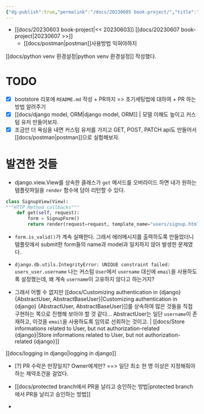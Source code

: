```yaml
---
{"dg-publish":true,"permalink":"/docs/20230605 book-project/","title":"20230605 book-project"}
---
```


- [[docs/20230603 book-project\|<< 20230603]] [[docs/20230607 book-project\|20230607 >>]]
	- [[docs/postman\|postman]]사용방법 익혀야하지

[[docs/python venv 환경설정\|python venv 환경설정]] 작성했다.

# TODO

- [x] bootstore 리포에 `README.md` 작성 + PR까지 => 초기세팅법에 대하여 + PR 하는 방법 알려주기
- [x] [[docs/django model, ORM\|django model, ORM]] | 모델 이해도 높이고 커스텀 유저 만들어보자.
- [x] 조금만 더 욕심을 내면 커스텀 유저를 가지고 GET, POST, PATCH api도 만들어서 [[docs/postman\|postman]]으로 실험해보자.

# 발견한 것들

- django.view.View를 상속한 클래스가 `get` 메서드를 오버라이드 하면 내가 원하는 템플릿파일을 `render` 함수에 담아 리턴할 수 있다.

```python
class SignupView(View):
"""HTTP Method callbacks"""
	def get(self, request):
		form = SignupForm()
		return render(request=request, template_name="users/signup.html", context={"form": form})
```

- `form.is_valid()`가 계속 실패한다. 그래서 에러메시지를 출력하도록 만들었더니 템플릿에서 submit한 form들의 name과 model과 일치하지 않아 발생한 문제였다.

- `django.db.utils.IntegrityError: UNIQUE constraint failed: users_user.username` 나는 커스텀 `User`에서 `username` 대신에 `email`을 사용하도록 설정했는데, 왜 계속 `username`이 고유하지 않다고 하는거지?
- 그래서 어쩔 수 없지만 [[docs/Customizing authentication in {django} {AbstractUser, AbstractBaseUser}\|Customizing authentication in {django} {AbstractUser, AbstractBaseUser}]]를 상속하여 많은 것들을 직접 구현하는 쪽으로 진행해 보아야 할 것 같다... AbstractUser는 일단 `username`이 존재하고, 이것을 `email`을 사용하도록 임의로 선회하는 것이고. | [[docs/Store informations related to User, but not authorization-related {django}\|Store informations related to User, but not authorization-related {django}]] 

[[docs/logging in django\|logging in django]]

- [?] PR 수락은 만장일치? Owner에게만? ==> 일단 최소 한 명 이상은 지정해줘야 하는 제약조건을 걸었다.

- [[docs/protected branch에서 PR을 날리고 승인하는 방법\|protected branch에서 PR을 날리고 승인하는 방법]]
- 
